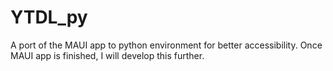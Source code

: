 # YTDL_py
A port of the MAUI app to python environment for better accessibility. Once MAUI app is finished, I will develop this further.
